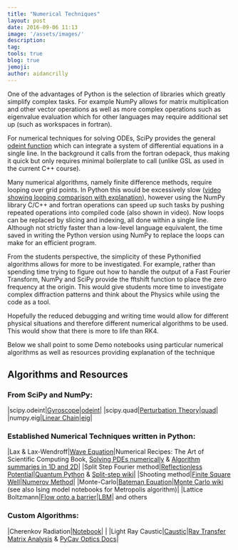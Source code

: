 ```yaml
---
title: "Numerical Techniques"
layout: post
date: 2016-09-06 11:13
image: '/assets/images/'
description:
tag:
tools: true
blog: true
jemoji:
author: aidancrilly
---
```


One of the advantages of Python is the selection of libraries which greatly simplify complex tasks. For example NumPy allows for matrix multiplication and other vector operations as well as more complex operations such as eigenvalue evaluation which for other languages may require additional set up (such as workspaces in fortran).

For numerical techniques for solving ODEs, SciPy provides the general [odeint function](http://docs.scipy.org/doc/scipy/reference/generated/scipy.integrate.odeint.html) which can integrate a system of differential equations in a single line. In the background it calls from the fortran odepack, thus making it quick but only requires minimal boilerplate to call (unlike GSL as used in the current C++ course).

Many numerical algorithms, namely finite difference methods, require looping over grid points. In Python this would be excessively slow ([video showing looping comparison with explanation](https://youtu.be/EEUXKG97YRw?t=4m31s)), however using the NumPy library C/C++ and fortran operations can speed up such tasks by pushing repeated operations into compiled code (also shown in video). Now loops can be replaced by slicing and indexing, all done within a single line. Although not strictly faster than a low-level language equivalent, the time saved in writing the Python version using NumPy to replace the loops can make for an efficient program.

From the students perspective, the simplicity of these Pythonified algorithms allows for more to be investigated. For example, rather than spending time trying to figure out how to handle the output of a Fast Fourier Transform, NumPy and SciPy provide the fftshift function to place the zero frequency at the origin. This would give students more time to investigate complex diffraction patterns and think about the Physics while using the code as a tool.

Hopefully the reduced debugging and writing time would allow for different physical situations and therefore different numerical algorithms to be used. This would show that there is more to life than RK4.

Below we shall point to some Demo notebooks using particular numerical algorithms as well as resources providing explanation of the technique

## Algorithms and Resources

### From SciPy and NumPy:

|scipy.odeint|[Gyroscope](http://nbviewer.jupyter.org/github/PyCav/Demos/blob/master/Dynamics/gyroscope.ipynb)|[odeint](http://docs.scipy.org/doc/scipy/reference/generated/scipy.integrate.odeint.html)|
|scipy.quad|[Perturbation Theory](http://nbviewer.jupyter.org/github/PyCav/Investigations/blob/master/LongProblems/perturbation_theory_solutions.ipynb)|[quad](http://docs.scipy.org/doc/scipy/reference/generated/scipy.integrate.quad.html)|
|numpy.eig|[Linear Chain](http://nbviewer.jupyter.org/github/PyCav/Demos/blob/master/Eigensystems/LinearChain.ipynb)|[eig](http://docs.scipy.org/doc/numpy/reference/generated/numpy.linalg.eig.html)|

### Established Numerical Techniques written in Python:

|Lax & Lax-Wendroff|[Wave Equation](http://nbviewer.jupyter.org/github/PyCav/Demos/blob/master/WavesAndOscillations/numerical_wave_equation.ipynb)|Numerical Recipes: The Art of Scientific Computing Book, [Solving PDEs numerically](http://www.aei.mpg.de/~rezzolla/lnotes/Evolution_Pdes/evolution_pdes_lnotes.pdf) & [Algorithm summaries in 1D and 2D](http://homepage.univie.ac.at/franz.vesely/cp_tut/nol2h/new/c5pd_s1ih.html)|
|Split Step Fourier method|[Reflectionless Potential](http://nbviewer.jupyter.org/github/PyCav/Demos/blob/master/QuantumMechanics/1D_reflectionless_potential.ipynb)|[Quantum Python](https://jakevdp.github.io/blog/2012/09/05/quantum-python/) & [Split-step wiki](https://en.wikipedia.org/wiki/Split-step_method)|
|Shooting method|[Finite Square Well](http://nbviewer.jupyter.org/github/PyCav/Investigations/blob/master/LongProblems/shooting_method.ipynb)|[Numerov Method](http://www.fisica.uniud.it/~giannozz/Corsi/MQ/LectureNotes/mq-cap1.pdf)|
|Monte-Carlo|[Bateman Equation](http://nbviewer.jupyter.org/github/PyCav/Demos/blob/master/Statistics/Bateman_Eqn.ipynb)|[Monte Carlo wiki](https://en.wikipedia.org/wiki/Monte_Carlo_method) (see also Ising model notebooks for Metropolis algorithm)|
|Lattice Boltzmann|[Flow onto a barrier](http://nbviewer.jupyter.org/github/PyCav/Demos/blob/master/FluidDynamics/LatticeBoltzmann.ipynb)|[LBM](http://physics.weber.edu/schroeder/javacourse/LatticeBoltzmann.pdf)|
and others

### Custom Algorithms:

|Cherenkov Radiation|[Notebook](http://nbviewer.jupyter.org/github/PyCav/Demos/blob/master/Electromagnetism/Cherenkov.ipynb)|	|
|Light Ray Caustic|[Caustic](http://nbviewer.jupyter.org/github/PyCav/Demos/blob/master/Optics/Caustics.ipynb)|[Ray Transfer Matrix Analysis](https://en.wikipedia.org/wiki/Ray_transfer_matrix_analysis) & [PyCav Optics Docs](http://pycav.readthedocs.io/en/latest/api/optics/index.html)|